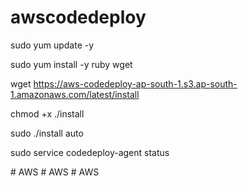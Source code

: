 # awscodedeploy

sudo yum update -y

sudo yum install -y ruby wget

wget https://aws-codedeploy-ap-south-1.s3.ap-south-1.amazonaws.com/latest/install

chmod +x ./install

sudo ./install auto

sudo service codedeploy-agent status

#   A W S  
 #   A W S  
 #   A W S  
 